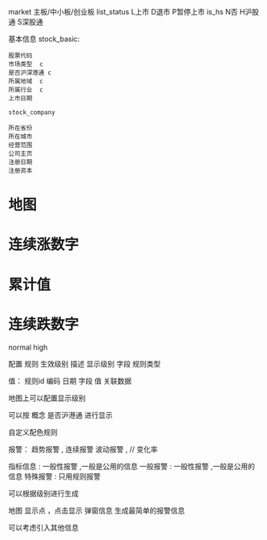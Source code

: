 
market 主板/中小板/创业板
list_status L上市 D退市 P暂停上市
is_hs   N否 H沪股通 S深股通

基本信息 
    stock_basic:

    股票代码 
    市场类型  c
    是否沪深港通 c
    所属地域  c
    所属行业  c
    上市日期

    stock_company

    所在省份
    所在城市
    经营范围
    公司主页 
    注册日期
    注册资本


# 地图 
    
# 连续涨数字
# 累计值
# 连续跌数字

normal
high 


配置
 规则 生效级别  描述  显示级别 字段 规则类型

值：
    规则id  编码  日期  字段  值  关联数据
 


 地图上可以配置显示级别


可以按 概念 是否沪港通  进行显示

自定义配色规则

报警：
    趋势报警 ,
    连续报警
    波动报警 , // 变化率


指标信息 : 一般性报警 ,一般是公用的信息
一般报警 : 一般性报警 ,一般是公用的信息
特殊报警 : 只用规则报警 

可以根据级别进行生成


地图 显示点 ，点击显示 弹窗信息
生成最简单的报警信息



可以考虑引入其他信息




